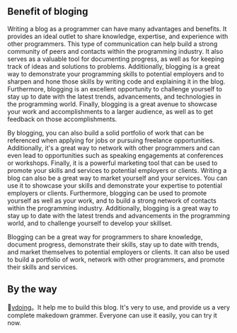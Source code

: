 ## Benefit of bloging
Writing a blog as a programmer can have many advantages and benefits. It provides an ideal outlet to share knowledge, expertise, and experience with other programmers. This type of communication can help build a strong community of peers and contacts within the programming industry. It also serves as a valuable tool for documenting progress, as well as for keeping track of ideas and solutions to problems. Additionally, blogging is a great way to demonstrate your programming skills to potential employers and to sharpen and hone those skills by writing code and explaining it in the blog. Furthermore, blogging is an excellent opportunity to challenge yourself to stay up to date with the latest trends, advancements, and technologies in the programming world. Finally, blogging is a great avenue to showcase your work and accomplishments to a larger audience, as well as to get feedback on those accomplishments.

By blogging, you can also build a solid portfolio of work that can be referenced when applying for jobs or pursuing freelance opportunities. Additionally, it's a great way to network with other programmers and can even lead to opportunities such as speaking engagements at conferences or workshops. Finally, it is a powerful marketing tool that can be used to promote your skills and services to potential employers or clients.
Writing a blog can also be a great way to market yourself and your services. You can use it to showcase your skills and demonstrate your expertise to potential employers or clients. Furthermore, blogging can be used to promote yourself as well as your work, and to build a strong network of contacts within the programming industry. Additionally, blogging is a great way to stay up to date with the latest trends and advancements in the programming world, and to challenge yourself to develop your skillset.

Blogging can be a great way for programmers to share knowledge, document progress, demonstrate their skills, stay up to date with trends, and market themselves to potential employers or clients. It can also be used to build a portfolio of work, network with other programmers, and promote their skills and services.

## By the way
🚀[vdoing](https://github.com/jorgen-zhao/vuepress-theme-vdoing)。It help me to build this blog. It's very to use, and provide us a very complete makedown grammer. Everyone can use it easily, you can try it now.